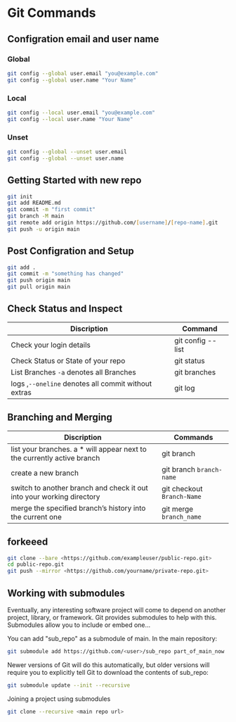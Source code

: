 # Git Commands

## Configration email and user name

### Global
```zsh
git config --global user.email "you@example.com"
git config --global user.name "Your Name"
```
### Local
```zsh
git config --local user.email "you@example.com"
git config --local user.name "Your Name"
```
### Unset
```zsh
git config --global --unset user.email
git config --global --unset user.name
```

## Getting Started with new repo

```zsh
git init
git add README.md
git commit -m "first commit"
git branch -M main
git remote add origin https://github.com/[username]/[repo-name].git
git push -u origin main
```

## Post Configration and Setup 
```zsh
git add .
git commit -m "something has changed"
git push origin main
git pull origin main
```
## Check Status and Inspect
|Discription | Command |
|----|----|
|Check your login details|git config --list|
|Check Status or State of your repo|git status|
|List Branches `-a` denotes all Branches|git branches|
|logs ,`--oneline` denotes all commit without extras|git log|




## Branching and Merging
|Discription|Commands|
|----|-----|
|list your branches. a * will appear next to the currently active branch|git branch|
|create a new branch|git branch `branch-name`|
|switch to another branch and check it out into your working directory|git checkout `Branch-Name`|
|merge the specified branch’s history into the current one|git merge `branch_name`|




## forkeeed

```zsh
git clone --bare <https://github.com/exampleuser/public-repo.git>
cd public-repo.git
git push --mirror <https://github.com/yourname/private-repo.git>
```

## Working with submodules
Eventually, any interesting software project will come to depend on another project, library, or framework. Git provides submodules to help with this. Submodules allow you to include or embed one…

You can add "sub_repo" as a submodule of main. In the main repository:
```zsh
git submodule add https://github.com/<user>/sub_repo part_of_main_now
```

Newer versions of Git will do this automatically, but older versions will require you to explicitly tell Git to download the contents of sub_repo:

```zsh
git submodule update --init --recursive
```

Joining a project using submodules
```zsh
git clone --recursive <main repo url>
```
